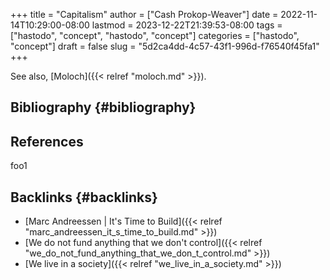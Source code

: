 +++
title = "Capitalism"
author = ["Cash Prokop-Weaver"]
date = 2022-11-14T10:29:00-08:00
lastmod = 2023-12-22T21:39:53-08:00
tags = ["hastodo", "concept", "hastodo", "concept"]
categories = ["hastodo", "concept"]
draft = false
slug = "5d2ca4dd-4c57-43f1-996d-f76540f45fa1"
+++

See also, [Moloch]({{< relref "moloch.md" >}}).


## Bibliography {#bibliography}

## References

<style>.csl-entry{text-indent: -1.5em; margin-left: 1.5em;}</style><div class="csl-bib-body">
</div>

foo1


## Backlinks {#backlinks}

-   [Marc Andreessen | It's Time to Build]({{< relref "marc_andreessen_it_s_time_to_build.md" >}})
-   [We do not fund anything that we don't control]({{< relref "we_do_not_fund_anything_that_we_don_t_control.md" >}})
-   [We live in a society]({{< relref "we_live_in_a_society.md" >}})
